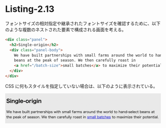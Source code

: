 # Listing-2.13

フォントサイズの相対指定や継承されたフォントサイズを確認するために、以下のような複数のネストされた要素で構成される画面を考える。

```html
<div class="panel">
  <h2>Single-origin</h2>
  <div class="panel-body">
    We have built partnerships with small farms around the world to hand-select
    beans at the peak of season. We then carefully roast in
    <a href="/batch-size">small batches</a> to maximize their potential.
  </div>
</div>
```

CSS に何もスタイルを指定していない場合は、以下のように表示されている。

![](assets/2021-10-23-08-04-10.png)
